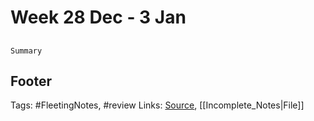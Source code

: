 # Week 28 Dec - 3 Jan

## <Date>

`Summary`

## Footer


Tags: #FleetingNotes, #review 
Links: [Source](template.md), [[Incomplete_Notes|File]]

<!--stackedit_data:
eyJoaXN0b3J5IjpbMTMwMjY0ODg2MywtNzY2MDY2MzU1LC03Nz
IyNTI1NDFdfQ==
-->